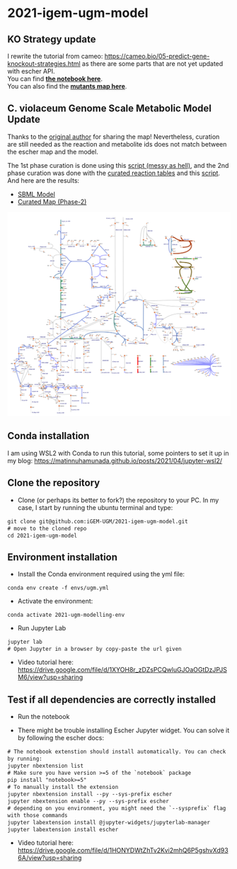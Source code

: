 # 2021-igem-ugm-model

## **KO Strategy update**
I rewrite the tutorial from cameo: https://cameo.bio/05-predict-gene-knockout-strategies.html as there are some parts that are not yet updated with escher API.  
You can find [**the notebook here**](notebooks/03_find_knockout.ipynb).  
You can also find the [**mutants map here**](figures/).

## **C. violaceum Genome Scale Metabolic Model Update**
Thanks to the [original author](https://journals.plos.org/plosone/article?id=10.1371/journal.pone.0210008) for sharing the map! Nevertheless, curation are still needed as the reaction and metabolite ids does not match between the escher map and the model. 

The 1st phase curation is done using this [script (messy as hell)](notebooks/01_model_curation.ipynb), and the 2nd phase curation was done with the [curated reaction tables](tables/reaction_map.csv) and this [script](notebooks/02_model_curation_phase2.ipynb). And here are the results:
* [SBML Model](results/iDB858_curated_phase2.xml)
* [Curated Map (Phase-2)](results/edited_map_reaction_curated_phase2.json)

![flux](results/iDB858_curated_phase2.svg)

## Conda installation
I am using WSL2 with Conda to run this tutorial, some pointers to set it up in my blog: https://matinnuhamunada.github.io/posts/2021/04/jupyter-wsl2/

## Clone the repository
* Clone (or perhaps its better to fork?) the repository to your PC. In my case, I start by running the ubuntu terminal and type:
```
git clone git@github.com:iGEM-UGM/2021-igem-ugm-model.git
# move to the cloned repo
cd 2021-igem-ugm-model
```

## Environment installation
* Install the Conda environment required using the yml file:
```
conda env create -f envs/ugm.yml
```

* Activate the environment:
```
conda activate 2021-ugm-modelling-env
```

* Run Jupyter Lab
```
jupyter lab
# Open Jupyter in a browser by copy-paste the url given
```

* Video tutorial here: https://drive.google.com/file/d/1XYOH8r_zDZsPCQwluGJOaOGtDzJPJSM6/view?usp=sharing

## Test if all dependencies are correctly installed
* Run the notebook

* There might be trouble installing Escher Jupyter widget. You can solve it by following the escher docs:
```
# The notebook extenstion should install automatically. You can check by running:
jupyter nbextension list
# Make sure you have version >=5 of the `notebook` package
pip install "notebook>=5"
# To manually install the extension
jupyter nbextension install --py --sys-prefix escher
jupyter nbextension enable --py --sys-prefix escher
# depending on you environment, you might need the `--sysprefix` flag with those commands
jupyter labextension install @jupyter-widgets/jupyterlab-manager
jupyter labextension install escher
```

* Video tutorial here: https://drive.google.com/file/d/1HONYDWtZhTv2Kvi2mhQ6P5gshvXd936A/view?usp=sharing
